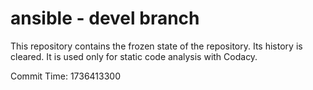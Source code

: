 # ansible - devel branch

This repository contains the frozen state of the repository.
Its history is cleared. It is used only for static code
analysis with Codacy.

Commit Time: 1736413300